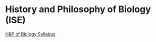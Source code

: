 
# History and Philosophy of Biology (ISE)


[H&P of Biology Syllabus](./HPBiology_Syllabus_2022.pdf)
